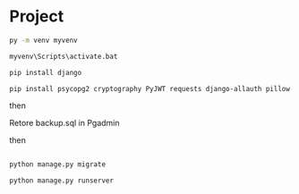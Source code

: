 # Project 

```sh
py -m venv myvenv

myvenv\Scripts\activate.bat

pip install django

pip install psycopg2 cryptography PyJWT requests django-allauth pillow djangorestframework python-dotenv promptpay

```

then 

Retore backup.sql in Pgadmin

then 

```sh

python manage.py migrate

python manage.py runserver

```
